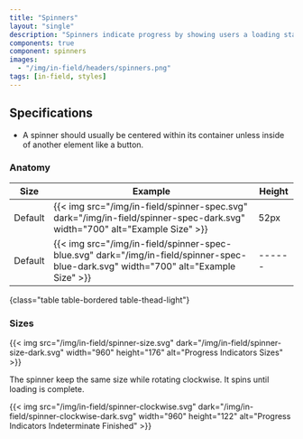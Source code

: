 ```yaml
---
title: "Spinners"
layout: "single"
description: "Spinners indicate progress by showing users a loading state."
components: true
component: spinners
images:
  - "/img/in-field/headers/spinners.png"
tags: [in-field, styles]
---
```


## Specifications

- A spinner should usually be centered within its container unless inside of another element like a button.

### Anatomy

<!-- prettier-ignore-start -->
| Size    | Example                                                                                                                              | Height |
| ------- | ------------------------------------------------------------------------------------------------------------------------------------ |--------|
| Default | {{< img src="/img/in-field/spinner-spec.svg" dark="/img/in-field/spinner-spec-dark.svg" width="700" alt="Example Size" >}}           | 52px   |
| Default | {{< img src="/img/in-field/spinner-spec-blue.svg" dark="/img/in-field/spinner-spec-blue-dark.svg" width="700" alt="Example Size" >}} | ------ |
{class="table table-bordered table-thead-light"}
<!-- prettier-ignore-end -->

### Sizes

{{< img src="/img/in-field/spinner-size.svg" dark="/img/in-field/spinner-size-dark.svg" width="960" height="176" alt="Progress Indicators Sizes" >}}

The spinner keep the same size while rotating clockwise. It spins until loading is complete.

{{< img src="/img/in-field/spinner-clockwise.svg" dark="/img/in-field/spinner-clockwise-dark.svg" width="960" height="122" alt="Progress Indicators Indeterminate Finished" >}}
